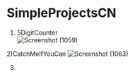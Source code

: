 # SimpleProjectsCN


1) 5DigitCounter</br>
![Screenshot (1059)](https://github.com/uniquesp/SimpleProjectsCN/assets/71183249/6bad4e70-d4df-48cb-a6de-8b5b3947d4b6)


2)CatchMeIfYouCan
![Screenshot (1063)](https://github.com/uniquesp/SimpleProjectsCN/assets/71183249/cbc50569-75da-4be8-a2c9-fb7c5ff60fb8)


3)
